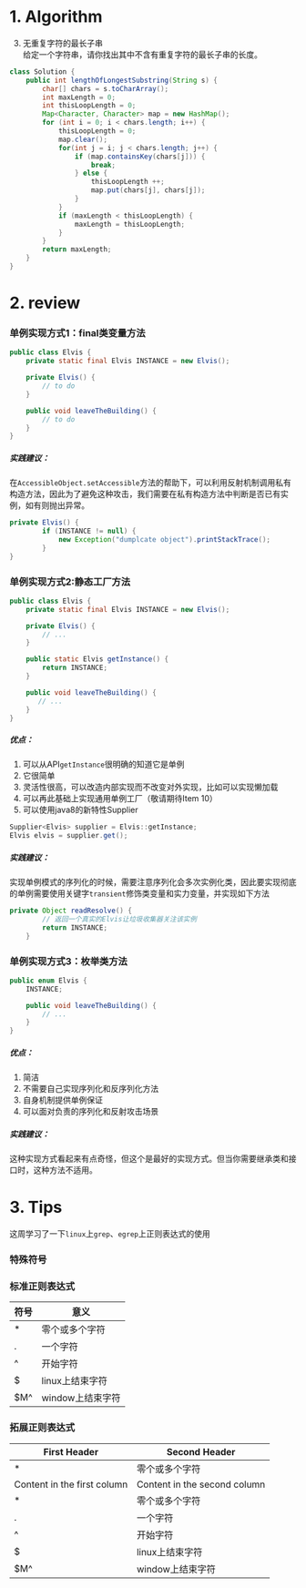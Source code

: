 # 1. Algorithm
3. 无重复字符的最长子串<br>
给定一个字符串，请你找出其中不含有重复字符的最长子串的长度。<br>
``` java
class Solution {
    public int lengthOfLongestSubstring(String s) {
        char[] chars = s.toCharArray();
        int maxLength = 0;
        int thisLoopLength = 0;
        Map<Character, Character> map = new HashMap();
        for (int i = 0; i < chars.length; i++) {
            thisLoopLength = 0;
            map.clear();
            for(int j = i; j < chars.length; j++) {
                if (map.containsKey(chars[j])) {
                    break;
                } else {
                    thisLoopLength ++;
                    map.put(chars[j], chars[j]);
                }
            }
            if (maxLength < thisLoopLength) {
                maxLength = thisLoopLength;
            }
        }
        return maxLength;
    }
}
```

# 2. review
### 单例实现方式1：final类变量方法
``` java
public class Elvis {
    private static final Elvis INSTANCE = new Elvis();

    private Elvis() {
        // to do
    }

    public void leaveTheBuilding() {
        // to do
    }
}
```
##### 实践建议：
在`AccessibleObject.setAccessible`方法的帮助下，可以利用反射机制调用私有构造方法，因此为了避免这种攻击，我们需要在私有构造方法中判断是否已有实例，如有则抛出异常。<br>
``` java
private Elvis() {
        if (INSTANCE != null) {
            new Exception("dumplcate object").printStackTrace(); 
        }        
}
```

### 单例实现方式2:静态工厂方法
``` java
public class Elvis {
    private static final Elvis INSTANCE = new Elvis();

    private Elvis() {
        // ...
    }

    public static Elvis getInstance() {
        return INSTANCE;
    }

    public void leaveTheBuilding() {
       // ... 
    }
}
```
##### 优点：
1. 可以从API`getInstance`很明确的知道它是单例
2. 它很简单
3. 灵活性很高，可以改造内部实现而不改变对外实现，比如可以实现懒加载
4. 可以再此基础上实现通用单例工厂（敬请期待Item 10）
5. 可以使用java8的新特性Supplier
``` java
Supplier<Elvis> supplier = Elvis::getInstance;
Elvis elvis = supplier.get();
```
##### 实践建议：
实现单例模式的序列化的时候，需要注意序列化会多次实例化类，因此要实现彻底的单例需要使用关键字`transient`修饰类变量和实力变量，并实现如下方法<br>
``` java
private Object readResolve() {
        // 返回一个真实的Elvis让垃圾收集器关注该实例 
        return INSTANCE;
    }
```

### 单例实现方式3：枚举类方法
``` java
public enum Elvis {
    INSTANCE;

    public void leaveTheBuilding() { 
        // ...
    }
}
```
##### 优点：
1. 简洁
2. 不需要自己实现序列化和反序列化方法
3. 自身机制提供单例保证
4. 可以面对负责的序列化和反射攻击场景
##### 实践建议：
这种实现方式看起来有点奇怪，但这个是最好的实现方式。但当你需要继承类和接口时，这种方法不适用。
# 3. Tips
这周学习了一下`linux`上`grep`、`egrep`上正则表达式的使用<br>
### 特殊符号
### 标准正则表达式
符号 | 意义 
------------ | -------------
* | 零个或多个字符
.  | 一个字符
^ | 开始字符
$ | linux上结束字符
$M^ | window上结束字符
### 拓展正则表达式
First Header | Second Header
------------ | -------------
* | 零个或多个字符
Content in the first column | Content in the second column
\* | 零个或多个字符
\.  | 一个字符
^ | 开始字符
$ | linux上结束字符
$M^ | window上结束字符



